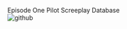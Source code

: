 Episode One Pilot Screeplay Database
<br/>
![github](https://user-images.githubusercontent.com/59300982/104450445-1ca0dd00-556e-11eb-9f2e-62296f9ab2e6.gif)
